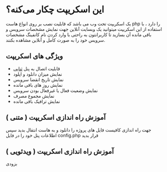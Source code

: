 # این اسکریپت چکار می‌کنه؟
 یک اسکریپت تحت وب می باشد که قابلیت نصب بر روی انواع هاست php را دارد ، با استفاده از این اسکریپت میتوانید یک وبسایت آنلاین جهت نمایش مشخصات سرویس و باقی مانده آن بسازید تا کاربرانتون به راحتی با وارد کردن نام کانفینگ مشخصات سرویس خود را به صورت کامل و آنلاین مشاهده بکنند.

## ویژگی های اسکریپت
* قابلیت اتصال به پنل [ثنایی]([https://www.google.com](https://github.com/MHSanaei/3x-ui)https://github.com/MHSanaei/3x-ui)
* نمایش میزان دانلود و اپلود
* نمایش تاریخ انقضا سرویس
* نمایش روز های باقی مانده
* نمایش وضعیت فعال یا غیرفعال بودن سرویس
* نمایش مجموع مصرف
* نمایش ترافیک باقی مانده

## آموزش راه اندازی اسکریپت ( متنی )
جهت راه اندازی کافیست فایل های پروژه را دانلود و به هاست انتقال بدید سپس اطلاعات پنل خود را در فایل config.php قرار بدید

## آموزش راه اندازی اسکریپت ( ویدئویی )
بزودی
